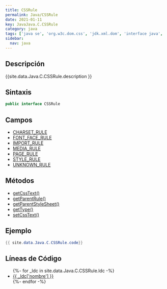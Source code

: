 ```yaml
---
title: CSSRule
permalink: Java/CSSRule
date: 2021-01-11
key: JavaJava.C.CSSRule
category: java
tags: ['java se', 'org.w3c.dom.css', 'jdk.xml.dom', 'interface java', 'Java 1.4', 'DOM Level 2']
sidebar: 
  nav: java
---
```


## Descripción
{{site.data.Java.C.CSSRule.description }}

## Sintaxis
~~~java
public interface CSSRule
~~~

## Campos
* [CHARSET_RULE](/Java/CSSRule/CHARSET_RULE)
* [FONT_FACE_RULE](/Java/CSSRule/FONT_FACE_RULE)
* [IMPORT_RULE](/Java/CSSRule/IMPORT_RULE)
* [MEDIA_RULE](/Java/CSSRule/MEDIA_RULE)
* [PAGE_RULE](/Java/CSSRule/PAGE_RULE)
* [STYLE_RULE](/Java/CSSRule/STYLE_RULE)
* [UNKNOWN_RULE](/Java/CSSRule/UNKNOWN_RULE)

## Métodos
* [getCssText()](/Java/CSSRule/getCssText)
* [getParentRule()](/Java/CSSRule/getParentRule)
* [getParentStyleSheet()](/Java/CSSRule/getParentStyleSheet)
* [getType()](/Java/CSSRule/getType)
* [setCssText()](/Java/CSSRule/setCssText)

## Ejemplo
~~~java
{{ site.data.Java.C.CSSRule.code}}
~~~

## Líneas de Código
<ul>
{%- for _ldc in site.data.Java.C.CSSRule.ldc -%}
   <li>
       <a href="{{_ldc['url'] }}">{{ _ldc['nombre'] }}</a>
   </li>
{%- endfor -%}
</ul>
